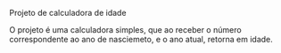 Projeto de calculadora de idade

O projeto é uma calculadora simples, que ao receber o número correspondente ao ano de nasciemeto, e o ano atual, retorna em idade. 


